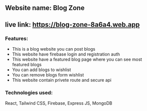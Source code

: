 ## Website name: Blog Zone
## live link: https://blog-zone-8a6a4.web.app
### Features:
*   This is a blog website you can post blogs
*   This website have firebase login and registration auth
*   This website have a featured blog page where you can see most featured blogs
*   You can add blogs to wishlist
*   You can remove blogs form wishlist
*   This website contain privete route and secure api

### Technologies used:
React, Tailwind CSS, Firebase, Express JS, MongoDB
